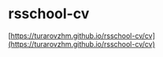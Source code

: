 # rsschool-cv

[https://turarovzhm.github.io/rsschool-cv/cv](https://turarovzhm.github.io/rsschool-cv/cv)